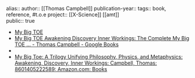 alias::
author:: [[Thomas Campbell]] 
publication-year::
tags:: book, reference, #t.o.e 
project:: [[X-Science]] [[amt]]  
public:: true

- [My Big TOE](https://www.my-big-toe.com/)
- [My Big TOE Awakening Discovery Inner Workings: The Complete My Big TOE ... - Thomas Campbell - Google Books](https://books.google.com.au/books?id=RYHtBPiZVgsC&redir_esc=y)
-
- [My Big Toe: A Trilogy Unifying Philosophy, Physics, and Metaphysics: Awakening, Discovery, Inner Workings: Campbell, Thomas: 8601405222589: Amazon.com: Books](https://www.amazon.com/My-Big-TOE-Complete-Trilogy/dp/0972509461?&linkCode=sl1&tag=c-hub-mybigtoe-com-20&linkId=bbc194f5391cfd437f2fbd7541526345&language=en_US&ref_=as_li_ss_tl)